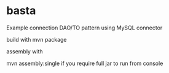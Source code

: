# basta
Example connection DAO/TO pattern using MySQL connector 

build with mvn package

assembly with

mvn assembly:single if you require full jar to run from console
